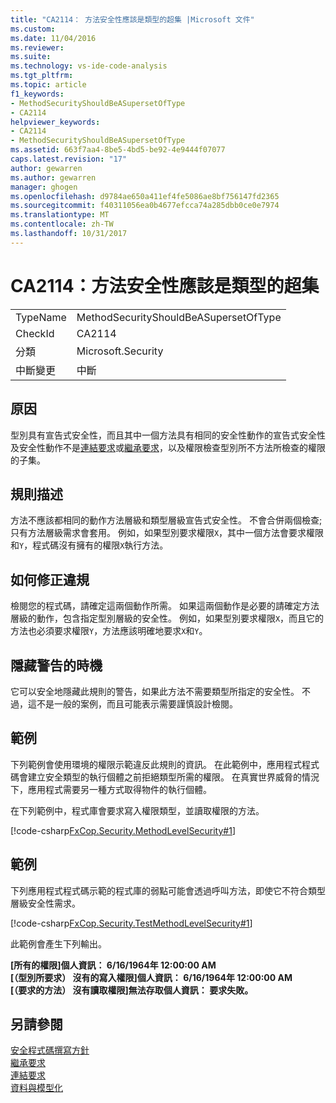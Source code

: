 ```yaml
---
title: "CA2114： 方法安全性應該是類型的超集 |Microsoft 文件"
ms.custom: 
ms.date: 11/04/2016
ms.reviewer: 
ms.suite: 
ms.technology: vs-ide-code-analysis
ms.tgt_pltfrm: 
ms.topic: article
f1_keywords:
- MethodSecurityShouldBeASupersetOfType
- CA2114
helpviewer_keywords:
- CA2114
- MethodSecurityShouldBeASupersetOfType
ms.assetid: 663f7aa4-8be5-4bd5-be92-4e9444f07077
caps.latest.revision: "17"
author: gewarren
ms.author: gewarren
manager: ghogen
ms.openlocfilehash: d9784ae650a411ef4fe5086ae8bf756147fd2365
ms.sourcegitcommit: f40311056ea0b4677efcca74a285dbb0ce0e7974
ms.translationtype: MT
ms.contentlocale: zh-TW
ms.lasthandoff: 10/31/2017
---
```

# <a name="ca2114-method-security-should-be-a-superset-of-type"></a>CA2114：方法安全性應該是類型的超集
|||  
|-|-|  
|TypeName|MethodSecurityShouldBeASupersetOfType|  
|CheckId|CA2114|  
|分類|Microsoft.Security|  
|中斷變更|中斷|  
  
## <a name="cause"></a>原因  
 型別具有宣告式安全性，而且其中一個方法具有相同的安全性動作的宣告式安全性及安全性動作不是[連結要求](/dotnet/framework/misc/link-demands)或[繼承要求](http://msdn.microsoft.com/en-us/28b9adbb-8f08-4f10-b856-dbf59eb932d9)，以及權限檢查型別所不方法所檢查的權限的子集。  
  
## <a name="rule-description"></a>規則描述  
 方法不應該都相同的動作方法層級和類型層級宣告式安全性。 不會合併兩個檢查;只有方法層級需求會套用。 例如，如果型別要求權限`X`，其中一個方法會要求權限和`Y`，程式碼沒有擁有的權限`X`執行方法。  
  
## <a name="how-to-fix-violations"></a>如何修正違規  
 檢閱您的程式碼，請確定這兩個動作所需。 如果這兩個動作是必要的請確定方法層級的動作，包含指定型別層級的安全性。 例如，如果型別要求權限`X`，而且它的方法也必須要求權限`Y`，方法應該明確地要求`X`和`Y`。  
  
## <a name="when-to-suppress-warnings"></a>隱藏警告的時機  
 它可以安全地隱藏此規則的警告，如果此方法不需要類型所指定的安全性。 不過，這不是一般的案例，而且可能表示需要謹慎設計檢閱。  
  
## <a name="example"></a>範例  
 下列範例會使用環境的權限示範違反此規則的資訊。 在此範例中，應用程式程式碼會建立安全類型的執行個體之前拒絕類型所需的權限。 在真實世界威脅的情況下，應用程式需要另一種方式取得物件的執行個體。  
  
 在下列範例中，程式庫會要求寫入權限類型，並讀取權限的方法。  
  
 [!code-csharp[FxCop.Security.MethodLevelSecurity#1](../code-quality/codesnippet/CSharp/ca2114-method-security-should-be-a-superset-of-type_1.cs)]  
  
## <a name="example"></a>範例  
 下列應用程式程式碼示範的程式庫的弱點可能會透過呼叫方法，即使它不符合類型層級安全性需求。  
  
 [!code-csharp[FxCop.Security.TestMethodLevelSecurity#1](../code-quality/codesnippet/CSharp/ca2114-method-security-should-be-a-superset-of-type_2.cs)]  
  
 此範例會產生下列輸出。  
  
 **[所有的權限]個人資訊： 6/16/1964年 12:00:00 AM**  
**[（型別所要求） 沒有的寫入權限]個人資訊： 6/16/1964年 12:00:00 AM**  
**[（要求的方法） 沒有讀取權限]無法存取個人資訊： 要求失敗。**   
## <a name="see-also"></a>另請參閱  
 [安全程式碼撰寫方針](/dotnet/standard/security/secure-coding-guidelines)   
 [繼承要求](http://msdn.microsoft.com/en-us/28b9adbb-8f08-4f10-b856-dbf59eb932d9)   
 [連結要求](/dotnet/framework/misc/link-demands)   
 [資料與模型化](/dotnet/framework/data/index)